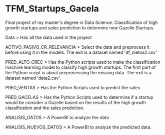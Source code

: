 # TFM_Startups_Gacela
Final project of my master's degree in Data Science. Classification of high growth startups and sales prediction to determine new Gazelle Startups.

Data > Has all the data used in the project

ACTIVO_PASIVO_CR_RELEVANCIA > Select the data and preprocess it before using it in the models. The exit is a dataset named 'df_nietos2.csv'

PRED_ALTO_CREC > Has the Python scripts used to make the classification machine learning model to classify high growth startups. The first part of the Python script is about preprocessing the missing data. The exit is a dataset named 'data2.csv'. 

PRED_VENTAS > Has the Python Scripts used to predict the sales

PRED_GACELAS > Has the Python Scripts used to determine if a startup would be consider a Gazelle based on the results of the high growth classification and the sales prediction. 

ANALISIS_DATOS > A PowerBI to analyze the data

ANALISIS_NUEVOS_DATOS > A PowerBI to analyze the predicted data. 




